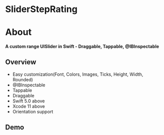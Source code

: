 # SliderStepRating

# About
#### A custom range UISlider in Swift - Draggable, Tappable, @IBInspectable

## Overview
* Easy customization(Font, Colors, Images, Ticks, Height, Width, Rounded)
* @IBInspectable
* Tappable
* Draggable
* Swift 5.0 above
* Xcode 11 above
* Orientation support

## Demo


